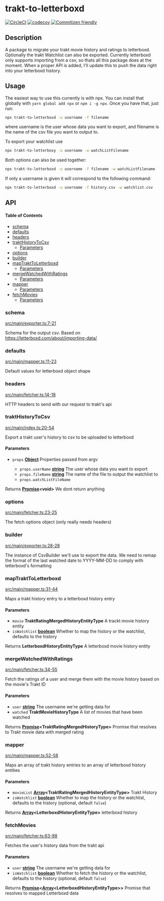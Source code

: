 # trakt-to-letterboxd

[![CircleCI](https://circleci.com/gh/bbeesley/trakt-to-letterboxd/tree/master.svg?style=svg)](https://circleci.com/gh/bbeesley/trakt-to-letterboxd/tree/master) [![codecov](https://codecov.io/gh/bbeesley/trakt-to-letterboxd/branch/master/graph/badge.svg)](https://codecov.io/gh/bbeesley/trakt-to-letterboxd) [![Commitizen friendly](https://img.shields.io/badge/commitizen-friendly-brightgreen.svg)](http://commitizen.github.io/cz-cli/)

## Description

A package to migrate your trakt movie history and ratings to letterboxd. Optionally the trakt Watchlist can also be exported. Currently letterboxd only supports importing from a csv, so thats all this package does at the moment. When a proper API is added, I'll update this to push the data right into your letterboxd history.

## Usage

The easiest way to use this currently is with npx. You can install that globally with `yarn global add npx` or `npm i -g npx`. Once you have that, just run:

```sh
npx trakt-to-letterboxd -u username -f filename
```

where username is the user whose data you want to export, and filename is the name of the csv file you want to output to.

To export your watchlist use

```sh
npx trakt-to-letterboxy -u username -w watchListFilename
```

Both options can also be used together:

```sh
npx trakt-to-letterboxd -u username -f filename -w watchListFilename
```

If only a username is given it will correspond to the following command:

```sh
npx trakt-to-letterboxd -u username -f history.csv -w watchlist.csv
```

## API

<!-- Generated by documentation.js. Update this documentation by updating the source code. -->

#### Table of Contents

*   [schema](#schema)
*   [defaults](#defaults)
*   [headers](#headers)
*   [traktHistoryToCsv](#trakthistorytocsv)
    *   [Parameters](#parameters)
*   [options](#options)
*   [builder](#builder)
*   [mapTraktToLetterboxd](#maptrakttoletterboxd)
    *   [Parameters](#parameters-1)
*   [mergeWatchedWithRatings](#mergewatchedwithratings)
    *   [Parameters](#parameters-2)
*   [mapper](#mapper)
    *   [Parameters](#parameters-3)
*   [fetchMovies](#fetchmovies)
    *   [Parameters](#parameters-4)

### schema

[src/main/exporter.ts:7-21](https://github.com/bbeesley/trakt-to-letterboxd/blob/357568106da2624a752c4853e96816457d8b6da4/src/main/exporter.ts#L7-L21 "Source code on GitHub")

Schema for the output csv.
Based on <https://letterboxd.com/about/importing-data/>

### defaults

[src/main/mapper.ts:11-23](https://github.com/bbeesley/trakt-to-letterboxd/blob/357568106da2624a752c4853e96816457d8b6da4/src/main/mapper.ts#L11-L23 "Source code on GitHub")

Default values for letterboxd object shape

### headers

[src/main/fetcher.ts:14-18](https://github.com/bbeesley/trakt-to-letterboxd/blob/357568106da2624a752c4853e96816457d8b6da4/src/main/fetcher.ts#L14-L18 "Source code on GitHub")

HTTP headers to send with our request to trakt's api

### traktHistoryToCsv

[src/main/index.ts:20-54](https://github.com/bbeesley/trakt-to-letterboxd/blob/357568106da2624a752c4853e96816457d8b6da4/src/main/index.ts#L20-L54 "Source code on GitHub")

Export a trakt user's history to csv to be uploaded to letterboxd

#### Parameters

*   `props` **[Object](https://developer.mozilla.org/docs/Web/JavaScript/Reference/Global_Objects/Object)** Properties passed from argv

    *   `props.userName` **[string](https://developer.mozilla.org/docs/Web/JavaScript/Reference/Global_Objects/String)** The user whose data you want to export
    *   `props.fileName` **[string](https://developer.mozilla.org/docs/Web/JavaScript/Reference/Global_Objects/String)** The name of the file to output the watchlist to
    *   `props.watchListFileName` &#x20;

Returns **[Promise](https://developer.mozilla.org/docs/Web/JavaScript/Reference/Global_Objects/Promise)\<void>** We dont return anything

### options

[src/main/fetcher.ts:23-25](https://github.com/bbeesley/trakt-to-letterboxd/blob/357568106da2624a752c4853e96816457d8b6da4/src/main/fetcher.ts#L23-L25 "Source code on GitHub")

The fetch options object (only really needs headers)

### builder

[src/main/exporter.ts:28-28](https://github.com/bbeesley/trakt-to-letterboxd/blob/357568106da2624a752c4853e96816457d8b6da4/src/main/exporter.ts#L28-L28 "Source code on GitHub")

The instance of CsvBuilder we'll use to export the data.
We need to remap the format of the last watched date to YYYY-MM-DD
to comply with letterboxd's formatting

### mapTraktToLetterboxd

[src/main/mapper.ts:31-44](https://github.com/bbeesley/trakt-to-letterboxd/blob/357568106da2624a752c4853e96816457d8b6da4/src/main/mapper.ts#L31-L44 "Source code on GitHub")

Maps a trakt history entry to a letterboxd history entry

#### Parameters

*   `movie` **TraktRatingMergedHistoryEntityType** A trackt movie history entity
*   `isWatchlist` **[boolean](https://developer.mozilla.org/docs/Web/JavaScript/Reference/Global_Objects/Boolean)** Whether to map the history or the watchlist, defaults to the history

Returns **LetterboxdHistoryEntityType** A letterboxd movie history entity

### mergeWatchedWithRatings

[src/main/fetcher.ts:34-55](https://github.com/bbeesley/trakt-to-letterboxd/blob/357568106da2624a752c4853e96816457d8b6da4/src/main/fetcher.ts#L34-L55 "Source code on GitHub")

Fetch the ratings of a user and merge them with the movie history based on the movie's Trakt ID

#### Parameters

*   `user` **[string](https://developer.mozilla.org/docs/Web/JavaScript/Reference/Global_Objects/String)** The username we're getting data for
*   `watched` **TraktMovieHistoryType** A list of movies that have been watched

Returns **[Promise](https://developer.mozilla.org/docs/Web/JavaScript/Reference/Global_Objects/Promise)\<TraktRatingMergedHistoryType>** Promise that resolves to Trakt movie data with merged rating

### mapper

[src/main/mapper.ts:52-58](https://github.com/bbeesley/trakt-to-letterboxd/blob/357568106da2624a752c4853e96816457d8b6da4/src/main/mapper.ts#L52-L58 "Source code on GitHub")

Maps an array of trakt history entries to an array of letterboxd history entities

#### Parameters

*   `movieList` **[Array](https://developer.mozilla.org/docs/Web/JavaScript/Reference/Global_Objects/Array)\<TraktRatingMergedHistoryEntityType>** Trakt History
*   `isWatchlist` **[boolean](https://developer.mozilla.org/docs/Web/JavaScript/Reference/Global_Objects/Boolean)** Whether to map the history or the watchlist, defaults to the history (optional, default `false`)

Returns **[Array](https://developer.mozilla.org/docs/Web/JavaScript/Reference/Global_Objects/Array)\<LetterboxdHistoryEntityType>** letterboxd history

### fetchMovies

[src/main/fetcher.ts:63-88](https://github.com/bbeesley/trakt-to-letterboxd/blob/357568106da2624a752c4853e96816457d8b6da4/src/main/fetcher.ts#L63-L88 "Source code on GitHub")

Fetches the user's history data from the trakt api

#### Parameters

*   `user` **[string](https://developer.mozilla.org/docs/Web/JavaScript/Reference/Global_Objects/String)** The username we're getting data for
*   `isWatchlist` **[boolean](https://developer.mozilla.org/docs/Web/JavaScript/Reference/Global_Objects/Boolean)** Whether to fetch the history or the watchlist, defaults to the history (optional, default `false`)

Returns **[Promise](https://developer.mozilla.org/docs/Web/JavaScript/Reference/Global_Objects/Promise)<[Array](https://developer.mozilla.org/docs/Web/JavaScript/Reference/Global_Objects/Array)\<LetterboxdHistoryEntityType>>** Promise that resolves to mapped Letterboxd data
